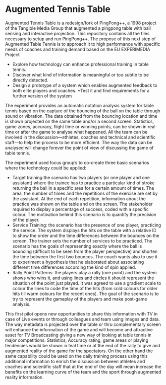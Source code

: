 # Augmented Tennis Table

Augmented Tennis Table is a redesign/fork of PingPong++, a 1998 project of the Tangible Media Group that augmented a pingpong table with ball sensing and interactive projection. This repository contains all the files necessary to setup and run PingPong++.
The propose of this next step of Augmented Table Tennis is to approach it to high performance with specific needs of coaches and training demand based on the EU EXPERIMEDIA Project

* Explore how technology can enhance professional training in table tennis.
* Discover what kind of information is meaningful or too subtle to be directly detected.
* Design a prototype of a system which enables augmented feedback to both elite players and coaches.
*Test it and find requirements for a further version of the system

The experiment provides an automatic notation analysis system for table tennis based on the capture of the bouncing of the ball on the table through sound or vibration. The data obtained from the bouncing location and time is shown projected on the same table and/or a second screen. Statistics, game zones, accuracy, flight time or winning points, can be shown in real-time or after the game to analyse what happened. All the team can be involved in the discussion—athletes, coaches and technical and scientific staff—to help the process to be more efficient.
The way the data can be analysed will change forever the point of view of discussing the game of table tennis.

The experiment used focus group’s to co-create three basic scenarios where the technology could be applied:

* Target training:the scenario has two players (or one player and one assistant) where the trainee has to practice a particular kind of stroke returning the ball in a specific area for a certain amount of times. The area, the number of times and the repetitions of the exercise are set by the assistant. At the end of each repetition, information about the practice was shown on the table and on the screen. The stakeholder required to display a percentage of success, coded with a specific colour. The motivation behind this scenario is to quantify the precision of the player.
* Service Training: the scenario has the presence of one player, practicing the service. The system displays the hits on the table with a relative ID to show the order and the time differences between the bounces on the screen. The trainer sets the number of services to be practiced. The scenario has the goals of representing exactly where the ball is bouncing (difficult to be seen from the player perspective) and shorten the time between the first two bounces. The coach wants also to use it to experiment a hypothesis that he elaborated about associating different time differences according the kind of spin applied.
* Rally Point Patterns: the players play a rally (one point) and the system shows who wins it, and using lines and circles it should represent the situation of the point just played. It was agreed to use a gradient scale to colour the lines to code the time of the hits (from cold colours for older hits till warm colours for the recent ones). The goal of the scenario is to try to represent the gameplay of the players and make post-game analysis.

This first pilot opens new opportunities to share this information with TV in case of Live events or through colleagues and team using images and data. The way metadata is projected over the table or thru complementary screen will enhance the information of the game and will become and attractive asset for TV Broadcasting giving a new way of looking at table tennis in major competitions. Statistics, Accuracy rating, game areas or playing tendencies would be shown in teal time or at the end of the rally to give and augmented reality of the game for the spectators.
On the other hand the same capability could be used on the daily training process using this additional information to enrich the discussion between athletes and coaches and scientific staff that at the end of the day will mean increase the benefits on the learning curve of the team and the sport through augmented reality information.
